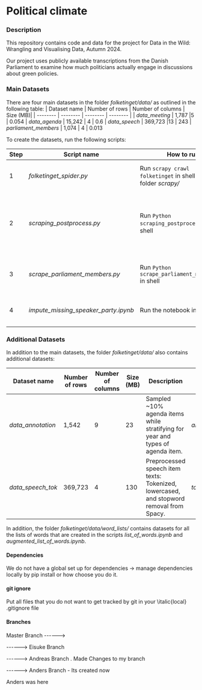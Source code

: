 #  Political climate

### Description
This repository contains code and data for the project for Data in the Wild: Wrangling and Visualising Data, Autumn 2024. 

Our project uses publicly available transcriptions from the Danish Parliament to examine how much politicians actually engage in discussions about green policies. 


###  Main Datasets
There are four  main datasets in the folder *folketinget/data/* as outlined in the following table:
| Dataset name | Number of rows | Number of columns | Size (MB)|
| -------- | -------- | -------- | -------- |
| *data_meeting* | 1,787 |5  | 0.054
| *data_agenda* | 15,242 | 4 | 0.6
| *data_speech* | 369,723 |13  | 243
| *parliament_members* | 1,074 | 4 | 0.013

To create the datasets, run the following scripts:

| Step | Script name | How to run| Description| Output |
| -------- | -------- | -------- | -------- | -------- |
| 1| *folketinget_spider.py* |Run `scrapy crawl folketinget` in shell from folder *scrapy/* |Scrapy spider that crawls parliament meetings. | **Raw** datasets *data_meeting*, *data_agenda*, and *data_speech*. 
| 2|*scraping_postprocess.py* |Run `Python scraping_postprocess.py` in shell| Performs a lot of cleaning, such as date-formatting, handling missing values, removing speech items where moderator is talking, etc. |  **Clean** datasets *data_meeting*, *data_agenda*, and *data_speech*
| 3|*scrape_parliament_members.py* |Run `Python scrape_parliament_members.py` in shell | Scrapes all parliament members and their political party from 2005 to 2023. | Dataset *parliament_members*
| 4| *impute_missing_speaker_party.ipynb* | Run the notebook in Python | Impute missing political party in the *data_speech* using *parliament_members*. | **Non-NA** dataset *data_speech* 

### Additional Datasets
In addition to the main datasets, the folder *folketinget/data/* also contains additional datasets:

| Dataset name | Number of rows | Number of columns | Size (MB)| Description | Script |
| -------- | -------- | -------- | -------- | -------- | -------- |
| *data_annotation* | 1,542 |9  | 23 | Sampled ~10\% agenda items while stratifying for year and types of agenda item. | *annotation.ipynb*
| *data_speech_tok* | 369,723 |4  | 130 | Preprocessed speech item texts: Tokenized, lowercased, and stopword removal from Spacy. | *tokenize_speech_data.py*



In addition, the folder *folketinget/data/word_lists/* contains datasets for all the lists of words that are created in the scripts *list_of_words.ipynb* and *augmented_list_of_words.ipynb*. 



####  Dependencies

We do not have a global set up for dependencies -> manage dependencies locally by pip install or how choose you do it.

  

####  git ignore

Put all files that you do not want to get tracked by git in your \italic{local} .gitignore file

  

####  Branches

Master Branch ------>

  

------> Eisuke Branch

  

------> Andreas Branch . Made Changes to my branch

  

------> Anders Branch - Its created now

  

Anders was here



  
